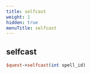 ```yaml
---
title: selfcast
weight: 1
hidden: true
menuTitle: selfcast
---
```

## selfcast
```perl
$quest->selfcast(int spell_id)
```